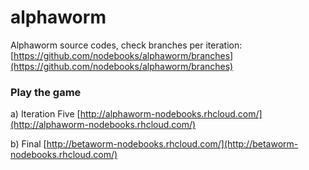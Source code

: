 alphaworm
=========

Alphaworm source codes, check branches per iteration: 
[https://github.com/nodebooks/alphaworm/branches](https://github.com/nodebooks/alphaworm/branches)

### Play the game

a) Iteration Five [http://alphaworm-nodebooks.rhcloud.com/](http://alphaworm-nodebooks.rhcloud.com/)

b) Final [http://betaworm-nodebooks.rhcloud.com/](http://betaworm-nodebooks.rhcloud.com/)

